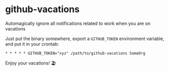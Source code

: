 # github-vacations
Automagically ignore all notifications related to work when you are on vacations

Just put the binary somewhere, export a `GITHUB_TOKEN` environment variable,
and put it in your crontab:

```crontab
* * * * * GITHUB_TOKEN="xyz" /path/to/github-vacations SomeOrg
```

Enjoy your vacations! 🏖
